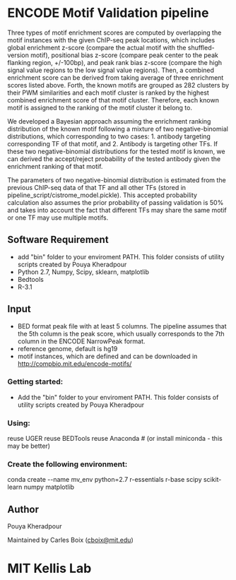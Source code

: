 ENCODE Motif Validation pipeline
====
Three types of motif enrichment scores are computed by overlapping the motif instances with the given ChIP-seq peak locations, which includes global enrichment z-score (compare the actual motif with the shuffled-version motif), positional bias z-score (compare peak center to the peak flanking region, +/-100bp), and peak rank bias z-score (compare the high signal value regions to the low signal value regions). Then, a combined enrichment score can be derived from taking average of three enrichment scores listed above.  Forth, the known motifs are grouped as 282 clusters by their PWM similarities and each motif cluster is ranked by the highest combined enrichment score of that motif cluster. Therefore, each known motif is assigned to the ranking of the motif cluster it belong to.

We developed a Bayesian approach assuming the enrichment ranking distribution of the known motif following a mixture of two negative-binomial distributions, which corresponding to two cases: 1. antibody targeting corresponding TF of that motif, and  2. Antibody is targeting other TFs. If these two negative-binomial distributions for the tested motif is known, we can derived the accept/reject probability of the tested antibody given the enrichment ranking of that motif. 

The parameters of two negative-binomial distribution is estimated from the previous ChIP-seq data of that TF and all other TFs (stored in pipeline_script/cistrome_model.pickle). This accepted probability calculation also assumes the prior probability of passing validation is 50% and takes into account the fact that different TFs may share the same motif or one TF may use multiple motifs. 

Software Requirement
----
- add "bin" folder to your enviroment PATH. This folder consists of utility scripts created by Pouya Kheradpour
- Python 2.7, Numpy, Scipy, sklearn, matplotlib
- Bedtools
- R-3.1

Input
-----
- BED format peak file with at least 5 columns. The pipeline assumes that the 5th column is the peak score, which usually corresponds to the 7th column in the ENCODE NarrowPeak format.
- reference genome, default is hg19
- motif instances, which are defined and can be downloaded in http://compbio.mit.edu/encode-motifs/  

### Getting started:
- Add the "bin" folder to your enviroment PATH. This folder consists of utility scripts created by Pouya Kheradpour

### Using:
reuse UGER
reuse BEDTools
reuse Anaconda # (or install miniconda - this may be better)

### Create the following environment:
conda create --name mv_env python=2.7 r-essentials r-base scipy scikit-learn numpy matplotlib

Author
---
Pouya Kheradpour

Maintained by Carles Boix (cboix@mit.edu)

MIT Kellis Lab 
=======
